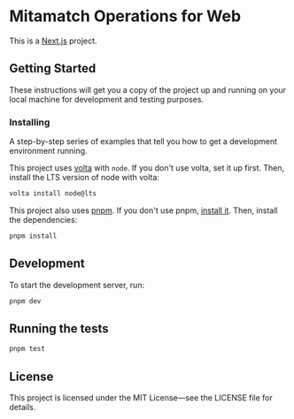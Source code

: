 # Mitamatch Operations for Web

This is a [Next.js](https://nextjs.org/) project.

## Getting Started

These instructions will get you a copy of the project up and running on your local machine for development and testing purposes.

### Installing

A step-by-step series of examples that tell you how to get a development environment running.

This project uses [volta](https://volta.sh/) with `node`.
If you don't use volta, set it up first.
Then, install the LTS version of node with volta:

```bash
volta install node@lts
```

This project also uses [pnpm](https://pnpm.io/).
If you don't use pnpm, [install it](https://pnpm.io/ja/installation).
Then, install the dependencies:

```bash
pnpm install
```

## Development

To start the development server, run:

```bash
pnpm dev
```

## Running the tests

```bash
pnpm test
```

## License

This project is licensed under the MIT License—see the LICENSE file for details.
